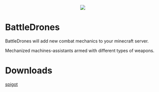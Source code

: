 
<p align="center">
<img src="https://i.imgur.com/6pR0Jxz.png">
</p>

# BattleDrones
BattleDrones will add new combat mechanics to your minecraft server.

Mechanized machines-assistants armed with different types of weapons.

# Downloads
[spigot](soon)
